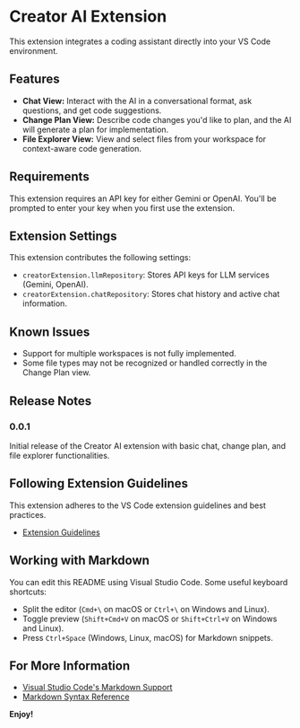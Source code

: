 # Creator AI Extension

This extension integrates a coding assistant directly into your VS Code environment.

## Features

* **Chat View:** Interact with the AI in a conversational format, ask questions, and get code suggestions.
* **Change Plan View:** Describe code changes you'd like to plan, and the AI will generate a plan for implementation.
* **File Explorer View:** View and select files from your workspace for context-aware code generation.

## Requirements

This extension requires an API key for either Gemini or OpenAI. You'll be prompted to enter your key when you first use the extension.

## Extension Settings

This extension contributes the following settings:

* `creatorExtension.llmRepository`: Stores API keys for LLM services (Gemini, OpenAI).
* `creatorExtension.chatRepository`: Stores chat history and active chat information.

## Known Issues

* Support for multiple workspaces is not fully implemented.
* Some file types may not be recognized or handled correctly in the Change Plan view.

## Release Notes

### 0.0.1

Initial release of the Creator AI extension with basic chat, change plan, and file explorer functionalities.

## Following Extension Guidelines

This extension adheres to the VS Code extension guidelines and best practices.

* [Extension Guidelines](https://code.visualstudio.com/api/references/extension-guidelines)

## Working with Markdown

You can edit this README using Visual Studio Code. Some useful keyboard shortcuts:

* Split the editor (`Cmd+\` on macOS or `Ctrl+\` on Windows and Linux).
* Toggle preview (`Shift+Cmd+V` on macOS or `Shift+Ctrl+V` on Windows and Linux).
* Press `Ctrl+Space` (Windows, Linux, macOS) for Markdown snippets.

## For More Information

* [Visual Studio Code's Markdown Support](http://code.visualstudio.com/docs/languages/markdown)
* [Markdown Syntax Reference](https://help.github.com/articles/markdown-basics/)

**Enjoy!** 
